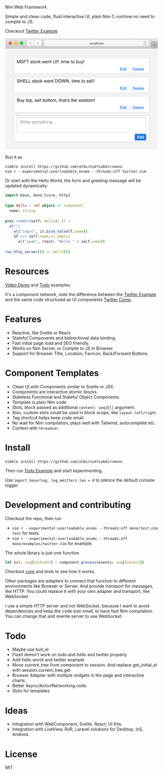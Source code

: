 Nim Web Framework

Simple and clean code, fluid interactive UI, plain Nim C-runtime no need to compile to JS.

Checkout [Twitter Example](mono/examples/twitter.nim)

![](readme/twitter-small.png)

Run it as

```
nimble install https://github.com/al6x/nim?subdir=mono
nim r --experimental:overloadable_enums --threads:off twitter.nim
```

Or start with the Hello World, the form and greeting message will be updated dynamically:

```Nim
import base, mono/[core, http]

type Hello = ref object of Component
  name: string

proc render(self: Hello): El =
  el"":
    el("input", it.bind_to(self.name))
    if not self.name.is_empty:
      el("span", (text: "Hello " & self.name))

run_http_server(() => Hello())
```

# Resources

[Video Demo](https://www.youtube.com/watch?v=vjj0mZOh5h4) and [Todo](mono/examples/todo.nim) examples.

It's a component network, note the difference between the [Twitter Example](mono/examples/twitter.nim) and the same code structured as UI components [Twitter Comp](mono/examples/twitter_comp.nim).

# Features

- Reactive, like Svelte or React.
- Stateful Components and bidirectional data binding.
- Fast initial page load and SEO friendly.
- Works on Nim Server, or Compile to JS in Browser.
- Support for Browser Title, Location, Favicon, Back/Forward Buttons.

# Component Templates

- Clean UI with Components similar to Svelte or JSX.
- Components are interactive atomic blocks.
- Stateless Functional and Stateful Object Components.
- Template is plain Nim code.
- Slots, block passed as additional `content: seq[El]` argument.
- Also, custom slots could be used in block scope, like `layout.left/right`.
- Tag shortcut helps keep code small.
- No wait for Nim compilation, plays well with Tailwind, autocomplete etc.
- Context with `threadvar`.

# Install

`nimble install https://github.com/al6x/nim?subdir=mono`

Then run [Todo Example](mono/examples/todo.nim) and start experimenting.

Use `import base/log; log_emitters.len = 0` to silence the default console logger.

# Development and contributing

Checkout the repo, then run

- `nim r --experimental:overloadable_enums --threads:off mono/test.nim test` for tests.
- `nim r --experimental:overloadable_enums --threads:off mono/examples/twitter.nim` for example.

The whole library is just one function

```Nim
let out: seq[OutEvent] = component.process(events: seq[InEvent])
```

Checkout [core](mono/core) and tests to see how it works.

Other packages are adapters to connect that function to different environments like Browser or Server.
And provide transport for messages, like HTTP. You could replace it with your own adapter and transport,
like WebSocket.

I use a simple HTTP server and not WebSocket, because I want to avoid dependencies and
keep the code size small, to have fast Nim compilation. You can change that and rewrite server to use WebSocket.

# Todo

- Maybe use buit_el
- Flash doesn't work on todo and hello and twitter properly
- Add hello world and twitter example
- Move current_tree from component to session. And replace get_initial_el with session.current_tree.get
- Browser Adapter with multiple widgets in the page and interactive charts.
- Better Async/Actor/Networking code.
- Slots for templates

# Ideas

- Integration with WebComponent, Svelte, React, UI Kits.
- Integration with LiveView, RoR, Laravel solutions for Desktop, IoS, Android.

# License

MIT
